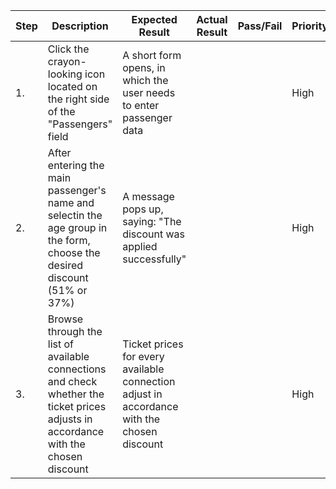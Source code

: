 | Step         | Description            | Expected Result | Actual Result | Pass/Fail | Priority |
|--------------|------------------------|-----------------|---------------|-----------|----------|
| 1.           | Click the crayon-looking icon located on the right side of the "Passengers" field | A short form opens, in which the user needs to enter passenger data |     |     | High |
| 2.           | After entering the main passenger's name and selectin the age group in the form, choose the desired discount (51% or 37%) | A message pops up, saying: "The discount was applied successfully" |     |     | High |
| 3.           | Browse through the list of available connections and check whether the ticket prices adjusts in accordance with the chosen discount | Ticket prices for every available connection adjust in accordance with the chosen discount |     |     | High |
